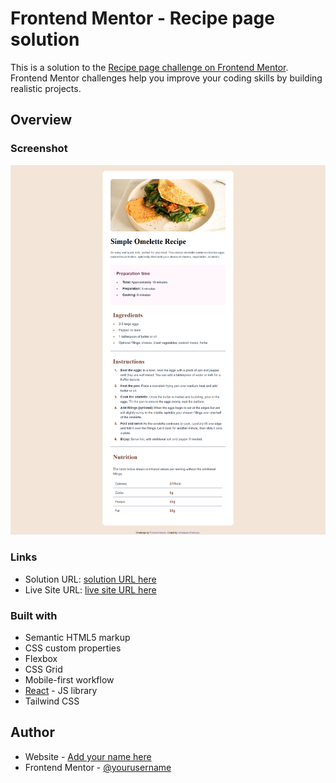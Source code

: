 # Frontend Mentor - Recipe page solution

This is a solution to the [Recipe page challenge on Frontend Mentor](https://www.frontendmentor.io/challenges/recipe-page-KiTsR8QQKm). Frontend Mentor challenges help you improve your coding skills by building realistic projects. 



## Overview

### Screenshot

![Image](./design/solution.png)



### Links

- Solution URL: [solution URL here](https://github.com/IndranjanaChatterjee/Recipe-page)
- Live Site URL: [live site URL here](https://recipe-page-one-amber.vercel.app/)



### Built with

- Semantic HTML5 markup
- CSS custom properties
- Flexbox
- CSS Grid
- Mobile-first workflow
- [React](https://reactjs.org/) - JS library
- Tailwind CSS




## Author

- Website - [Add your name here](https://github.com/IndranjanaChatterjee/Recipe-page)
- Frontend Mentor - [@yourusername](https://www.frontendmentor.io/profile/IndranjanaChatterjee)



